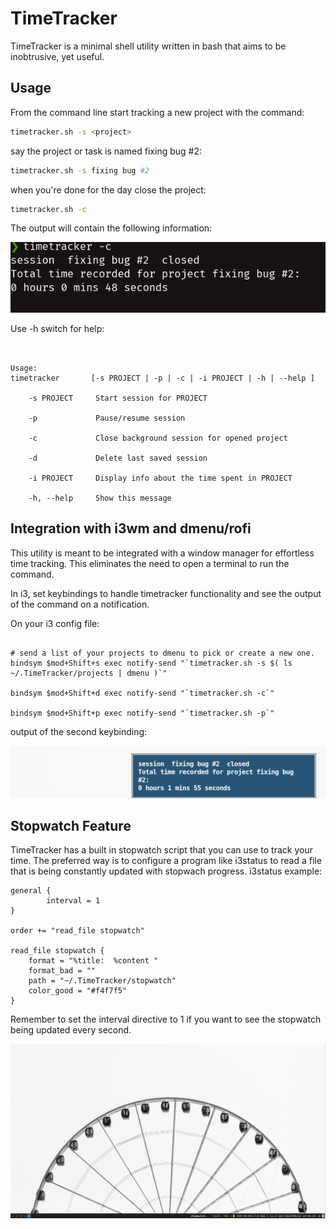 # TimeTracker

TimeTracker is a minimal shell utility written in bash that aims to be inobtrusive, yet useful.

## Usage

From the command line start tracking a new project with the command:

```bash
timetracker.sh -s <project>
```

say the project or task is named fixing bug #2:

```bash
timetracker.sh -s fixing bug #2
```

when you're done for the day close the project:

```bash
timetracker.sh -c
```

The output will contain the following information:

![output](./close_option.png)

Use -h switch for help:

```TimeTracker is a time management utility to record the time spent on user-defined tasks/projects


Usage:
timetracker       [-s PROJECT | -p | -c | -i PROJECT | -h | --help ]

    -s PROJECT     Start session for PROJECT

    -p             Pause/resume session

    -c             Close background session for opened project

    -d             Delete last saved session

    -i PROJECT     Display info about the time spent in PROJECT

    -h, --help     Show this message
```

## Integration with i3wm and dmenu/rofi

This utility is meant to be integrated with a window manager for effortless time tracking. This eliminates the need to open a terminal to run the command.

In i3, set keybindings to handle timetracker functionality and see the output of the command on a notification.

On your i3 config file:

```i3config

# send a list of your projects to dmenu to pick or create a new one.
bindsym $mod+Shift+s exec notify-send "`timetracker.sh -s $( ls ~/.TimeTracker/projects | dmenu )`"

bindsym $mod+Shift+d exec notify-send "`timetracker.sh -c`"

bindsym $mod+Shift+p exec notify-send "`timetracker.sh -p`"
```

output of the second keybinding:

![command notification](close_timetracker.png)

## Stopwatch Feature

TimeTracker has a built in stopwatch script that you can use to track your time.
The preferred way is to configure a program like i3status to read a file that is being constantly updated with stopwach progress.
i3status example:

```i3status config
general {
        interval = 1
}

order += "read_file stopwatch"

read_file stopwatch {
    format = "%title:  %content "
    format_bad = ""
    path = "~/.TimeTracker/stopwatch"
    color_good = "#f4f7f5"
}
```

Remember to set the interval directive to 1 if you want to see the stopwatch being updated every second.

![screen](demo.gif)
